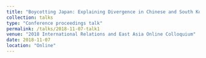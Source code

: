 ```yaml
---
title: "Boycotting Japan: Explaining Divergence in Chinese and South Korean Economic Backlash"
collection: talks
type: "Conference proceedings talk"
permalink: /talks/2018-11-07-talk1
venue: "2018 International Relations and East Asia Online Colloquium"
date: 2018-11-07
location: "Online"
---
```

